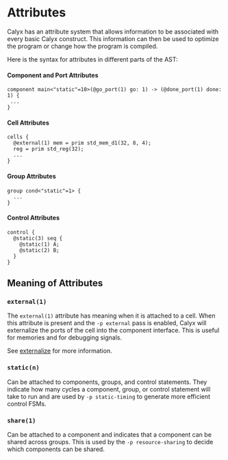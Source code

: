 # Attributes

Calyx has an attribute system that allows information to be associated with
every basic Calyx construct. This information can then be used to optimize the program
or change how the program is compiled.

Here is the syntax for attributes in different parts of the AST:
#### **Component and Port Attributes**
```
component main<"static"=10>(@go_port(1) go: 1) -> (@done_port(1) done: 1) {
 ...
}
```

#### **Cell Attributes**
```
cells {
  @external(1) mem = prim std_mem_d1(32, 8, 4);
  reg = prim std_reg(32);
  ...
}
```

#### **Group Attributes**
```
group cond<"static"=1> {
  ...
}
```

#### **Control Attributes**
```
control {
  @static(3) seq {
    @static(1) A;
    @static(2) B;
  }
}
```

## Meaning of Attributes
### `external(1)`
The `external(1)` attribute has meaning when it is attached to a cell.
When this attribute is present and the `-p external` pass is enabled,
Calyx will externalize the ports of the cell into the component interface.
This is useful for memories and for debugging signals.

See [externalize](https://capra.cs.cornell.edu/docs/calyx/source/calyx/passes/struct.Externalize.html "Externalize Pass")
for more information.

### `static(n)`
Can be attached to components, groups, and control statements. They indicate how
many cycles a component, group, or control statement will take to run and are used
by `-p static-timing` to generate more efficient control FSMs.

### `share(1)`
Can be attached to a component and indicates that a component can be shared
across groups. This is used by the `-p resource-sharing` to decide which components
can be shared.
